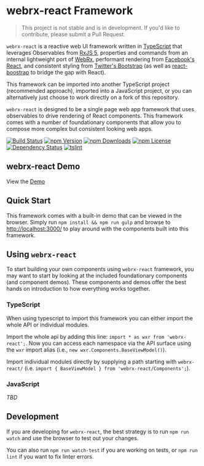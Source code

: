 # webrx-react Framework

> This project is not stable and is in development. If you'd like to contribute, please submit a Pull Request.

`webrx-react` is a reactive web UI framework written in [TypeScript](http://www.typescriptlang.org/) that leverages Observables from [RxJS 5](https://github.com/ReactiveX/rxjs), properties and commands from an internal lightweight port of [WebRx](https://github.com/WebRxJS/WebRx), performant rendering from [Facebook's React](https://github.com/facebook/react), and consistent styling from [Twitter's Bootstrap](https://github.com/twbs/bootstrap) (as well as [react-boostrap](https://github.com/react-bootstrap/react-bootstrap) to bridge the gap with React).

This framework can be imported into another TypeScript project (recommended approach), imported into a JavaScript project, or you can alternatively just choose to work directly on a fork of this repository.

`webrx-react` is designed to be a single page web app framework that uses observables to drive rendering of React components. This framework comes with a number of foundationary components that allow you to compose more complex but consistent looking web apps.

[![Build Status](https://img.shields.io/travis/marinels/webrx-react.svg?branch=develop)](https://travis-ci.org/marinels/webrx-react)
[![npm Version](https://img.shields.io/npm/v/webrx-react.svg)](https://www.npmjs.com/package/webrx-react)
[![npm Downloads](https://img.shields.io/npm/dt/webrx-react.svg)](https://www.npmjs.com/package/webrx-react)
[![npm License](https://img.shields.io/npm/l/webrx-react.svg)](https://www.npmjs.com/package/webrx-react)
[![Dependency Status](https://img.shields.io/versioneye/d/nodejs/webrx-react.svg)](https://www.versioneye.com/nodejs/webrx-react)
[![tslint](https://img.shields.io/badge/tslint-strict-117D6B.svg)](https://github.com/unional/tslint-config-unional/blob/master/style-strict.md)

## webrx-react Demo

View the [Demo](https://marinels.github.io/webrx-react/)

## Quick Start

This framework comes with a built-in demo that can be viewed in the browser. Simply run `npm install && npm run gulp` and browse to [http://localhost:3000/](http://localhost:3000/) to play around with the components built into this framework.

## Using `webrx-react`

To start building your own components using `webrx-react` framework, you may want to start by looking at the included foundationary components (and component demos). These components and demos offer the best hands on introduction to how everything works together.

### TypeScript

When using typescript to import this framework you can either import the whole API or individual modules.

Import the whole api by adding this line: `import * as wxr from 'webrx-react';`. Now you can access each namespace via the API surface using the `wxr` import alias (i.e., `new wxr.Components.BaseViewModel()`).

Import individual modules directly by supplying a path starting with `webrx-react/` (i.e. `import { BaseViewModel } from 'webrx-react/Components';`).

### JavaScript

_TBD_

## Development

If you are developing for `webrx-react`, the best strategy is to  run `npm run watch` and use the browser to test out your changes.

You can also run `npm run watch-test` if you are working on tests, or `npm run lint` if you want to fix linter errors.
